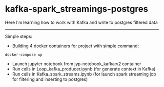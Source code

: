 # kafka-spark_streamings-postgres
Here I'm learning how to work with Kafka and write to postgres filtered data
____
Simple steps:

- Building 4 docker containers for project with simple command:

`docker-compose up`

- Launch jupyter notebook from jyp-notebook_kafka:v2 container
- Run cells in Loop_kafka_producer.ipynb (for generate context in Kafka)
- Run cells in Kafka_spark_streams.ipynb (for launch spark streaming job for filtering and inserting to postgres)